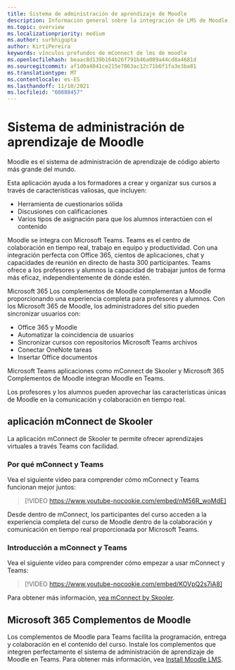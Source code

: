 ```yaml
---
title: Sistema de administración de aprendizaje de Moodle
description: Información general sobre la integración de LMS de Moodle con Teams
ms.topic: overview
ms.localizationpriority: medium
ms.author: surbhigupta
author: KirtiPereira
keywords: vínculos profundos de mConnect de lms de moodle
ms.openlocfilehash: beaac8d139b164b26f791b46a089a44cd8a4681d
ms.sourcegitcommit: af1d0a4041ce215e7863ac12c71b6f1fa3e3ba81
ms.translationtype: MT
ms.contentlocale: es-ES
ms.lasthandoff: 11/10/2021
ms.locfileid: "60888457"
---
```

# <a name="moodle-learning-management-system"></a>Sistema de administración de aprendizaje de Moodle

Moodle es el sistema de administración de aprendizaje de código abierto más grande del mundo. 

Esta aplicación ayuda a los formadores a crear y organizar sus cursos a través de características valiosas, que incluyen:
* Herramienta de cuestionarios sólida 
* Discusiones con calificaciones
* Varios tipos de asignación para que los alumnos interactúen con el contenido  
 
Moodle se integra con Microsoft Teams. Teams es el centro de colaboración en tiempo real, trabajo en equipo y productividad. Con una integración perfecta con Office 365, cientos de aplicaciones, chat y capacidades de reunión en directo de hasta 300 participantes. Teams ofrece a los profesores y alumnos la capacidad de trabajar juntos de forma más eficaz, independientemente de dónde estén. 
 
Microsoft 365 Los complementos de Moodle complementan a Moodle proporcionando una experiencia completa para profesores y alumnos. Con los Microsoft 365 de Moodle, los administradores del sitio pueden sincronizar usuarios con:

* Office 365 y Moodle
* Automatizar la coincidencia de usuarios
* Sincronizar cursos con repositorios Microsoft Teams archivos
* Conectar OneNote tareas
* Insertar Office documentos
 
Microsoft Teams aplicaciones como mConnect de Skooler y Microsoft 365 Complementos de Moodle integran Moodle en Teams.

Los profesores y los alumnos pueden aprovechar las características únicas de Moodle en la comunicación y colaboración en tiempo real.

## <a name="mconnect-app-by-skooler"></a>aplicación mConnect de Skooler

La aplicación mConnect de Skooler te permite ofrecer aprendizajes virtuales a través Teams con facilidad.

### <a name="why-mconnect-and-teams"></a>Por qué mConnect y Teams

Vea el siguiente vídeo para comprender cómo mConnect y Teams funcionan mejor juntos:

> [!VIDEO https://www.youtube-nocookie.com/embed/nM56R_woMdE]

Desde dentro de mConnect, los participantes del curso acceden a la experiencia completa del curso de Moodle dentro de la colaboración y comunicación en tiempo real proporcionada por Microsoft Teams.

### <a name="get-started-with-mconnect-and-teams"></a>Introducción a mConnect y Teams

Vea el siguiente vídeo para comprender cómo empezar a usar mConnect y Teams:

> [!VIDEO https://www.youtube-nocookie.com/embed/KOVpQ2s7iA8]

Para obtener más información, [vea mConnect by Skooler](https://skooler.com/mconnect/how-to/).

## <a name="microsoft-365-moodle-plugins"></a>Microsoft 365 Complementos de Moodle

Los complementos de Moodle para Teams facilita la programación, entrega y colaboración en el contenido del curso. Instale los complementos que integren perfectamente el sistema de administración de aprendizaje de Moodle en Teams. Para obtener más información, vea [Install Moodle LMS](moodleInstructions.md).

